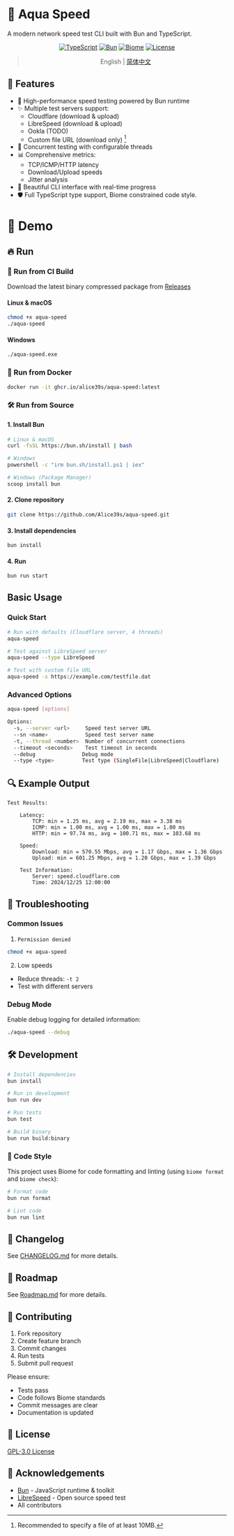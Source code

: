 # :ocean: Aqua Speed

A modern network speed test CLI built with Bun and TypeScript.

<div align="center">

[![TypeScript](https://img.shields.io/badge/TypeScript-%23007ACC.svg?style=flat&logo=typescript&logoColor=white)](https://www.typescriptlang.org/)
[![Bun](https://img.shields.io/badge/Bun-%2314151a.svg?style=flat&logo=bun&logoColor=#fbf0df)](https://bun.sh)
[![Biome](https://img.shields.io/badge/Biome-%23171c2b.svg?style=flat&logo=biome&logoColor=#60a5fa)](https://biomejs.dev/)
[![License](https://img.shields.io/badge/License-GPL%203.0-blue.svg)](LICENSE)

</div>

<div align="center">


> English | [简体中文](README.zh.md)

</div>

## :star2: Features

- 🚀 High-performance speed testing powered by Bun runtime
- ✨ Multiple test servers support:
  - Cloudflare (download & upload)
  - LibreSpeed (download & upload) 
  - Ookla (TODO)
  - Custom file URL (download only) [^1]
- 🧵 Concurrent testing with configurable threads
- 📊 Comprehensive metrics:
  - TCP/ICMP/HTTP latency
  - Download/Upload speeds
  - Jitter analysis
- 🎨 Beautiful CLI interface with real-time progress
- 🛡️ Full TypeScript type support, Biome constrained code style.

# :star2: Demo

<script src="https://asciinema.org/a/nlNFF30p1fHw5iwm8eXEmRqq0.js" id="asciicast-nlNFF30p1fHw5iwm8eXEmRqq0"></script>

## :fire: Run

### :rocket: Run from CI Build

Download the latest binary compressed package from [Releases](https://github.com/Alice39s/aqua-speed/releases)

#### Linux & macOS
```bash
chmod +x aqua-speed
./aqua-speed
```

#### Windows
```bash
./aqua-speed.exe 
```

### :whale: Run from Docker

```bash
docker run -it ghcr.io/alice39s/aqua-speed:latest
```

### :hammer_and_wrench: Run from Source

#### 1. Install Bun

```bash
# Linux & macOS
curl -fsSL https://bun.sh/install | bash

# Windows
powershell -c "irm bun.sh/install.ps1 | iex"

# Windows (Package Manager)
scoop install bun
```

#### 2. Clone repository

```bash
git clone https://github.com/Alice39s/aqua-speed.git
```

#### 3. Install dependencies

```bash
bun install
```

#### 4. Run

```bash
bun run start
```

## Basic Usage

### Quick Start
```bash
# Run with defaults (Cloudflare server, 4 threads)
aqua-speed

# Test against LibreSpeed server
aqua-speed --type LibreSpeed

# Test with custom file URL
aqua-speed -s https://example.com/testfile.dat
```

### Advanced Options

```bash
aqua-speed [options]

Options:
  -s, --server <url>     Speed test server URL
  --sn <name>            Speed test server name 
  -t, --thread <number>  Number of concurrent connections  
  --timeout <seconds>    Test timeout in seconds
  --debug               Debug mode
  --type <type>         Test type (SingleFile|LibreSpeed|Cloudflare)
```

## :mag: Example Output

```
Test Results:

    Latency:
        TCP: min = 1.25 ms, avg = 2.19 ms, max = 3.38 ms
        ICMP: min = 1.00 ms, avg = 1.00 ms, max = 1.00 ms
        HTTP: min = 97.74 ms, avg = 100.71 ms, max = 103.68 ms

    Speed:
        Download: min = 570.55 Mbps, avg = 1.17 Gbps, max = 1.36 Gbps
        Upload: min = 601.25 Mbps, avg = 1.20 Gbps, max = 1.39 Gbps

    Test Information:
        Server: speed.cloudflare.com
        Time: 2024/12/25 12:00:00
```

## :bug: Troubleshooting

### Common Issues

1. `Permission denied`

```bash
chmod +x aqua-speed
```

2. Low speeds
- Reduce threads: `-t 2`
- Test with different servers

### Debug Mode

Enable debug logging for detailed information:
```bash
./aqua-speed --debug
```

## :hammer_and_wrench: Development

```bash
# Install dependencies
bun install

# Run in development
bun run dev

# Run tests
bun test

# Build binary
bun run build:binary
```

### :scroll: Code Style

This project uses Biome for code formatting and linting (using `biome format` and `biome check`):

```bash
# Format code
bun run format

# Lint code
bun run lint
```

## :book: Changelog

See [CHANGELOG.md](CHANGELOG.md) for more details.

## :construction: Roadmap

See [Roadmap.md](Roadmap.md) for more details.

## :fork_and_knife: Contributing

1. Fork repository
2. Create feature branch
3. Commit changes
4. Run tests
5. Submit pull request

Please ensure:
- Tests pass
- Code follows Biome standards
- Commit messages are clear
- Documentation is updated

## :scroll: License

[GPL-3.0 License](LICENSE)

## :pray: Acknowledgements

- [Bun](https://bun.sh) - JavaScript runtime & toolkit
- [LibreSpeed](https://github.com/librespeed/speedtest) - Open source speed test
- All contributors

[^1]: Recommended to specify a file of at least 10MB.